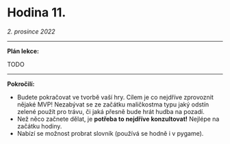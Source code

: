 # Hodina 11.
_2. prosince 2022_

-------

**Plán lekce:**

TODO

------

**Pokročilí:**
- Budete pokračovat ve tvorbě vaší hry. Cílem je co nejdříve zprovoznit nějaké MVP! Nezabývat se ze začátku maličkostma typu jaký odstín zelené použít pro trávu, či jaká přesně bude hrát hudba na pozadí.
- Než něco začnete dělat, je **potřeba to nejdříve konzultovat!** Nejlépe na začátku hodiny.
- Nabízí se možnost probrat slovník (používá se hodně i v pygame).